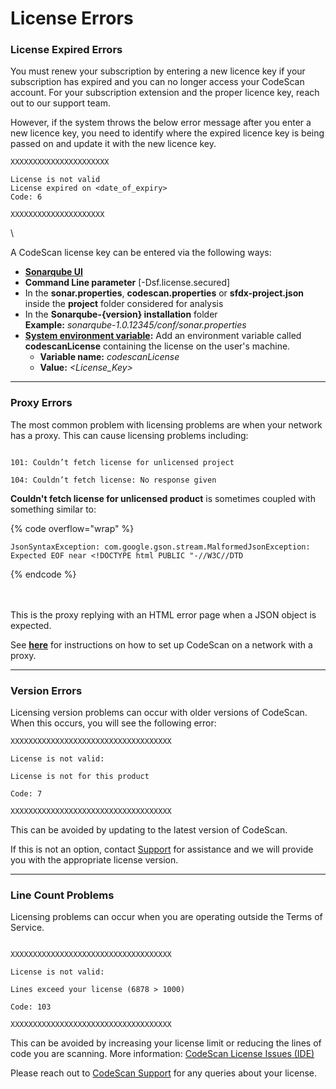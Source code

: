 # License Errors

### License Expired Errors <a href="#license-expired-errors" id="license-expired-errors"></a>

You must renew your subscription by entering a new licence key if your subscription has expired and you can no longer access your CodeScan account. For your subscription extension and the proper licence key, reach out to our support team.

However, if the system throws the below error message after you enter a new licence key, you need to identify where the expired licence key is being passed on and update it with the new licence key.

```
XXXXXXXXXXXXXXXXXXXXXX

License is not valid
License expired on <date_of_expiry>
Code: 6

XXXXXXXXXXXXXXXXXXXXX
```

\


A CodeScan license key can be entered via the following ways:

* [**Sonarqube UI**](https://docs.sonarqube.org/9.6/instance-administration/license-administration/)
* **Command Line parameter** \[-Dsf.license.secured]
* In the **sonar.properties**, **codescan.properties** or **sfdx-project.json** inside the **project** folder considered for analysis
* In the **Sonarqube-{version} installation** folder\
  **Example:** _sonarqube-1.0.12345/conf/sonar.properties_
* [**System environment variable**](https://knowledgebase.autorabit.com/codescan/docs/setting-the-system-environment-variable)**:** Add an environment variable called **codescanLicense** containing the license on the user's machine.
  * **Variable name:** _codescanLicense_
  * **Value:** _\<License\_Key>_

***

### Proxy Errors <a href="#proxy-errors" id="proxy-errors"></a>

The most common problem with licensing problems are when your network has a proxy. This can cause licensing problems including:

```

101: Couldn’t fetch license for unlicensed project

104: Couldn’t fetch license: No response given

```

**Couldn't fetch license for unlicensed product** is sometimes coupled with something similar to:

>

{% code overflow="wrap" %}
```
JsonSyntaxException: com.google.gson.stream.MalformedJsonException: Expected EOF near <!DOCTYPE html PUBLIC "-//W3C//DTD

```
{% endcode %}

\
\
This is the proxy replying with an HTML error page when a JSON object is expected.

See [**here**](https://knowledgebase.autorabit.com/codescan/docs/setting-up-codescan-for-use-with-a-proxy) for instructions on how to set up CodeScan on a network with a proxy.

***

### Version Errors <a href="#version-errors" id="version-errors"></a>

Licensing version problems can occur with older versions of CodeScan. When this occurs, you will see the following error:

```
XXXXXXXXXXXXXXXXXXXXXXXXXXXXXXXXXXXX

License is not valid:

License is not for this product

Code: 7

XXXXXXXXXXXXXXXXXXXXXXXXXXXXXXXXXXXX 

```

This can be avoided by updating to the latest version of CodeScan.

If this is not an option, contact [Support](https://www.codescan.io/contact/) for assistance and we will provide you with the appropriate license version.

***

### Line Count Problems <a href="#line-count-problems" id="line-count-problems"></a>

Licensing problems can occur when you are operating outside the Terms of Service.

```

XXXXXXXXXXXXXXXXXXXXXXXXXXXXXXXXXXXX

License is not valid:

Lines exceed your license (6878 > 1000)

Code: 103

XXXXXXXXXXXXXXXXXXXXXXXXXXXXXXXXXXXX
```

This can be avoided by increasing your license limit or reducing the lines of code you are scanning. More information: [CodeScan License Issues (IDE)](https://knowledgebase.autorabit.com/codescan/docs/codescan-license-issues-ide)

Please reach out to [CodeScan Support](https://www.codescan.io/contact/) for any queries about your license.
